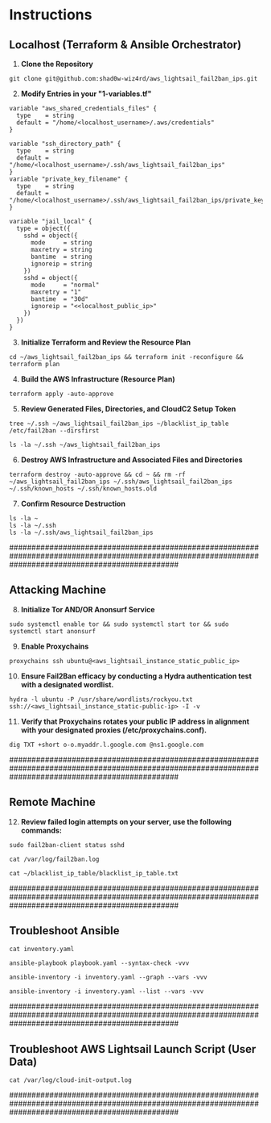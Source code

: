 # **Instructions**
## **Localhost (Terraform & Ansible Orchestrator)**
1. **Clone the Repository**
```
git clone git@github.com:shad0w-wiz4rd/aws_lightsail_fail2ban_ips.git
```
2. **Modify Entries in your "1-variables.tf"**
```
variable "aws_shared_credentials_files" {
  type    = string
  default = "/home/<localhost_username>/.aws/credentials"
}
```
```
variable "ssh_directory_path" {
  type    = string
  default = "/home/<localhost_username>/.ssh/aws_lightsail_fail2ban_ips"
}
variable "private_key_filename" {
  type    = string
  default = "/home/<localhost_username>/.ssh/aws_lightsail_fail2ban_ips/private_key_openssh"
}
```
```
variable "jail_local" {
  type = object({
    sshd = object({
      mode     = string
      maxretry = string
      bantime  = string
      ignoreip = string
    })
    sshd = object({
      mode     = "normal"
      maxretry = "1"
      bantime  = "30d"
      ignoreip = "<<localhost_public_ip>"
    })
  })
}
```
3. **Initialize Terraform and Review the Resource Plan**
```
cd ~/aws_lightsail_fail2ban_ips && terraform init -reconfigure && terraform plan
```
4. **Build the AWS Infrastructure (Resource Plan)**
```
terraform apply -auto-approve
``` 
5. **Review Generated Files, Directories, and CloudC2 Setup Token**
```
tree ~/.ssh ~/aws_lightsail_fail2ban_ips ~/blacklist_ip_table /etc/fail2ban --dirsfirst
```
```
ls -la ~/.ssh ~/aws_lightsail_fail2ban_ips
```
6. **Destroy AWS Infrastructure and Associated Files and Directories**
```
terraform destroy -auto-approve && cd ~ && rm -rf ~/aws_lightsail_fail2ban_ips ~/.ssh/aws_lightsail_fail2ban_ips ~/.ssh/known_hosts ~/.ssh/known_hosts.old
```
7. **Confirm Resource Destruction**
```
ls -la ~
ls -la ~/.ssh
ls -la ~/.ssh/aws_lightsail_fail2ban_ips
```
######################################################################################################################################################
## **Attacking Machine**
8. **Initialize Tor AND/OR Anonsurf Service**
```
sudo systemctl enable tor && sudo systemctl start tor && sudo systemctl start anonsurf
```
9. **Enable Proxychains**
```
proxychains ssh ubuntu@<aws_lightsail_instance_static_public_ip>
```
10. **Ensure Fail2Ban efficacy by conducting a Hydra authentication test with a designated wordlist.**
```
hydra -l ubuntu -P /usr/share/wordlists/rockyou.txt ssh://<aws_lightsail_instance_static-public-ip> -I -v
```
11. **Verify that Proxychains rotates your public IP address in alignment with your designated proxies (/etc/proxychains.conf).** 
```
dig TXT +short o-o.myaddr.l.google.com @ns1.google.com
```
######################################################################################################################################################

## **Remote Machine**
12. **Review failed login attempts on your server, use the following commands:**
```
sudo fail2ban-client status sshd
```
```
cat /var/log/fail2ban.log
```
```
cat ~/blacklist_ip_table/blacklist_ip_table.txt
```
######################################################################################################################################################

## **Troubleshoot Ansible**
```
cat inventory.yaml
```
```
ansible-playbook playbook.yaml --syntax-check -vvv
```
```
ansible-inventory -i inventory.yaml --graph --vars -vvv
```
```
ansible-inventory -i inventory.yaml --list --vars -vvv
```
######################################################################################################################################################

## **Troubleshoot AWS Lightsail Launch Script (User Data)**
```
cat /var/log/cloud-init-output.log
```
######################################################################################################################################################
